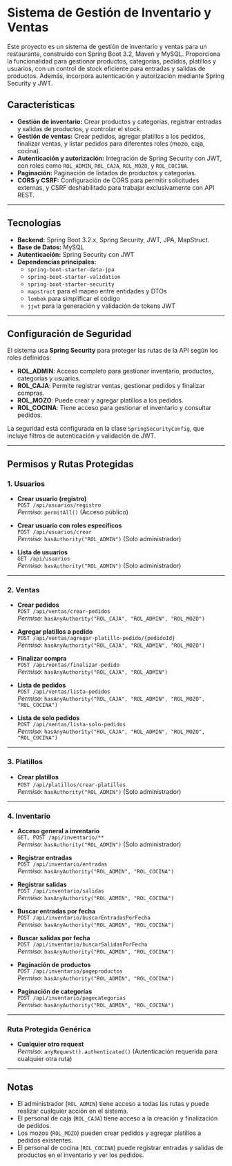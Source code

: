 # Sistema de Gestión de Inventario y Ventas

Este proyecto es un sistema de gestión de inventario y ventas para un restaurante, construido con Spring Boot 3.2, Maven y MySQL. Proporciona la funcionalidad para gestionar productos, categorías, pedidos, platillos y usuarios, con un control de stock eficiente para entradas y salidas de productos. Además, incorpora autenticación y autorización mediante Spring Security y JWT.

## Características

- **Gestión de inventario:** Crear productos y categorías, registrar entradas y salidas de productos, y controlar el stock.
- **Gestión de ventas:** Crear pedidos, agregar platillos a los pedidos, finalizar ventas, y listar pedidos para diferentes roles (mozo, caja, cocina).
- **Autenticación y autorización:** Integración de Spring Security con JWT, con roles como `ROL_ADMIN`, `ROL_CAJA`, `ROL_MOZO`, y `ROL_COCINA`.
- **Paginación:** Paginación de listados de productos y categorías.
- **CORS y CSRF:** Configuración de CORS para permitir solicitudes externas, y CSRF deshabilitado para trabajar exclusivamente con API REST.

---

## Tecnologías

- **Backend:** Spring Boot 3.2.x, Spring Security, JWT, JPA, MapStruct.
- **Base de Datos:** MySQL
- **Autenticación:** Spring Security con JWT
- **Dependencias principales:**
  - `spring-boot-starter-data-jpa`
  - `spring-boot-starter-validation`
  - `spring-boot-starter-security`
  - `mapstruct` para el mapeo entre entidades y DTOs
  - `lombok` para simplificar el código
  - `jjwt` para la generación y validación de tokens JWT

---

## Configuración de Seguridad
El sistema usa **Spring Security** para proteger las rutas de la API según los roles definidos:

- **ROL_ADMIN**: Acceso completo para gestionar inventario, productos, categorías y usuarios.
- **ROL_CAJA**: Permite registrar ventas, gestionar pedidos y finalizar compras.
- **ROL_MOZO**: Puede crear y agregar platillos a los pedidos.
- **ROL_COCINA**: Tiene acceso para gestionar el inventario y consultar pedidos.

La seguridad está configurada en la clase `SpringSecurityConfig`, que incluye filtros de autenticación y validación de JWT.

---

## Permisos y Rutas Protegidas
### 1. Usuarios

- **Crear usuario (registro)**  
  `POST /api/usuarios/registro`  
  _Permiso_: `permitAll()` (Acceso público)

- **Crear usuario con roles específicos**  
  `POST /api/usuarios/crear`  
  _Permiso_: `hasAuthority("ROL_ADMIN")` (Solo administrador)

- **Lista de usuarios**  
  `GET /api/usuarios`  
  _Permiso_: `hasAuthority("ROL_ADMIN")` (Solo administrador)

---

### 2. Ventas

- **Crear pedidos**  
  `POST /api/ventas/crear-pedidos`  
  _Permiso_: `hasAnyAuthority("ROL_CAJA", "ROL_ADMIN", "ROL_MOZO")`

- **Agregar platillos a pedido**  
  `POST /api/ventas/agregar-platillo-pedido/{pedidoId}`  
  _Permiso_: `hasAnyAuthority("ROL_CAJA", "ROL_ADMIN", "ROL_MOZO")`

- **Finalizar compra**  
  `POST /api/ventas/finalizar-pedido`  
  _Permiso_: `hasAnyAuthority("ROL_CAJA", "ROL_ADMIN")`

- **Lista de pedidos**  
  `POST /api/ventas/lista-pedidos`  
  _Permiso_: `hasAnyAuthority("ROL_CAJA", "ROL_ADMIN", "ROL_MOZO", "ROL_COCINA")`

- **Lista de solo pedidos**  
  `POST /api/ventas/lista-solo-pedidos`  
  _Permiso_: `hasAnyAuthority("ROL_CAJA", "ROL_ADMIN", "ROL_MOZO", "ROL_COCINA")`

---

### 3. Platillos

- **Crear platillos**  
  `POST /api/platillos/crear-platillos`  
  _Permiso_: `hasAuthority("ROL_ADMIN")` (Solo administrador)

---

### 4. Inventario

- **Acceso general a inventario**  
  `GET, POST /api/inventario/**`  
  _Permiso_: `hasAuthority("ROL_ADMIN")` (Solo administrador)

- **Registrar entradas**  
  `POST /api/inventario/entradas`  
  _Permiso_: `hasAnyAuthority("ROL_ADMIN", "ROL_COCINA")`

- **Registrar salidas**  
  `POST /api/inventario/salidas`  
  _Permiso_: `hasAnyAuthority("ROL_ADMIN", "ROL_COCINA")`

- **Buscar entradas por fecha**  
  `POST /api/inventario/buscarEntradasPorFecha`  
  _Permiso_: `hasAnyAuthority("ROL_ADMIN", "ROL_COCINA")`

- **Buscar salidas por fecha**  
  `POST /api/inventario/buscarSalidasPorFecha`  
  _Permiso_: `hasAnyAuthority("ROL_ADMIN", "ROL_COCINA")`

- **Paginación de productos**  
  `POST /api/inventario/pageproductos`  
  _Permiso_: `hasAnyAuthority("ROL_ADMIN", "ROL_COCINA")`

- **Paginación de categorías**  
  `POST /api/inventario/pagecategorias`  
  _Permiso_: `hasAnyAuthority("ROL_ADMIN", "ROL_COCINA")`

---

### Ruta Protegida Genérica

- **Cualquier otro request**  
  _Permiso_: `anyRequest().authenticated()` (Autenticación requerida para cualquier otra ruta)

---

## Notas

- El administrador (`ROL_ADMIN`) tiene acceso a todas las rutas y puede realizar cualquier acción en el sistema.
- El personal de caja (`ROL_CAJA`) tiene acceso a la creación y finalización de pedidos.
- Los mozos (`ROL_MOZO`) pueden crear pedidos y agregar platillos a pedidos existentes.
- El personal de cocina (`ROL_COCINA`) puede registrar entradas y salidas de productos en el inventario y ver los pedidos.